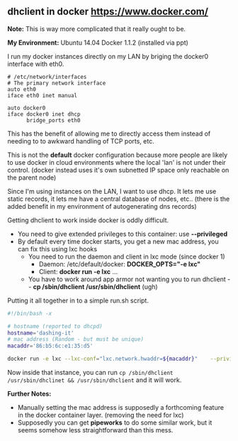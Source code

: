 ## dhclient in docker https://www.docker.com/

**Note:** This is way more complicated that it really ought to be.

**My Environment:**
Ubuntu 14.04
Docker 1.1.2 (installed via ppt)

I run my docker instances directly on my LAN by briging the docker0 interface with eth0.

```
# /etc/network/interfaces
# The primary network interface
auto eth0
iface eth0 inet manual

auto docker0
iface docker0 inet dhcp
      bridge_ports eth0
```

This has the benefit of allowing me to directly access them instead of needing to to awkward handling of TCP ports, etc.

This is not the **default** docker configuration because more people are likely to use docker in cloud environments where the local 'lan' is not under their control.
(docker instead uses it's own subnetted IP space only reachable on the parent node)

Since I'm using instances on the LAN, I want to use dhcp. It lets me use static records, it lets me have a central database of nodes, etc..
(there is the added benefit in my environment of autogenerating dns records)

Getting dhclient to work inside docker is oddly difficult.

- You need to give extended privileges to this container: use **--privileged**
- By default every time docker starts, you get a new mac address, you can fix this using lxc hooks
  - You need to run the daemon and client in lxc mode (since docker 1)
    - Daemon: /etc/default/docker: **DOCKER_OPTS="-e lxc"**
    - Client: **docker run -e lxc** ...
  - You have to work around app armor not wanting you to run dhclient -- **cp /sbin/dhclient /usr/sbin/dhclient** (ugh)


Putting it all together in to a simple run.sh script.

```bash
#!/bin/bash -x

# hostname (reported to dhcpd)
hostname='dashing-it'
# mac address (Random - but must be unique)
macaddr='86:b5:6c:e1:35:d5'

docker run -e lxc --lxc-conf="lxc.network.hwaddr=${macaddr}"	--privileged --hostname="${hostname}" ubuntu /bin/bash
````

Now inside that instance, you can run ```cp /sbin/dhclient /usr/sbin/dhclinet && /usr/sbin/dhclient``` and it will work.

**Further Notes:**
- Manually setting the mac address is supposedly a forthcoming feature in the docker container layer. (removing the need for lxc)
- Supposedly you can get **pipeworks** to do some similar work, but it seems somehow less straightforward than this mess.





